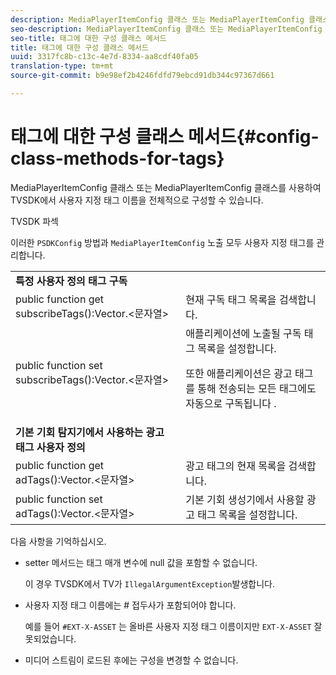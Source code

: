 ```yaml
---
description: MediaPlayerItemConfig 클래스 또는 MediaPlayerItemConfig 클래스를 사용하여 TVSDK에서 사용자 지정 태그 이름을 전체적으로 구성할 수 있습니다.
seo-description: MediaPlayerItemConfig 클래스 또는 MediaPlayerItemConfig 클래스를 사용하여 TVSDK에서 사용자 지정 태그 이름을 전체적으로 구성할 수 있습니다.
seo-title: 태그에 대한 구성 클래스 메서드
title: 태그에 대한 구성 클래스 메서드
uuid: 3317fc8b-c13c-4e7d-8334-aa8cdf40fa05
translation-type: tm+mt
source-git-commit: b9e98ef2b4246fdfd79ebcd91db344c97367d661

---
```



# 태그에 대한 구성 클래스 메서드{#config-class-methods-for-tags}

MediaPlayerItemConfig 클래스 또는 MediaPlayerItemConfig 클래스를 사용하여 TVSDK에서 사용자 지정 태그 이름을 전체적으로 구성할 수 있습니다.

TVSDK 파섹

이러한 `PSDKConfig` 방법과 `MediaPlayerItemConfig` 노출 모두 사용자 지정 태그를 관리합니다.

<table id="table_B37A6C75270D47BC99258F2884AD6905"> 
 <tbody> 
  <tr> 
   <td colname="1"><b>특정 사용자 정의 태그 구독</b> </td> 
   <td colname="3"> </td>
  </tr> 
  <tr> 
   <td colname="col1"><span class="codeph"> public function get subscribeTags():Vector.&lt;문자열&gt;</span> </td> 
   <td colname="col2"> 현재 구독 태그 목록을 검색합니다. </td> 
  </tr> 
  <tr> 
   <td colname="col1"><span class="codeph"> public function set subscribeTags():Vector.&lt;문자열&gt;</span> </td> 
   <td colname="col2">애플리케이션에 노출될 구독 태그 목록을 설정합니다. <p>또한 애플리케이션은 광고 태그를 통해 전송되는 모든 태그에도 자동으로 구독됩니다 <span class="codeph"></span>. </p> </td> 
  </tr> 
  <tr> 
   <td colname="1"><b>기본 기회 탐지기에서 사용하는 광고 태그 사용자 정의 </b> </td> 
   <td colname="3"> </td>
  </tr> 
  <tr> 
   <td colname="col1"><span class="codeph"> public function get adTags():Vector.&lt;문자열&gt;</span> </td> 
   <td colname="col2"> 광고 태그의 현재 목록을 검색합니다. </td> 
  </tr> 
  <tr> 
   <td colname="col1"><span class="codeph"> public function set adTags():Vector.&lt;문자열&gt;</span> </td> 
   <td colname="col2"> 기본 기회 생성기에서 사용할 광고 태그 목록을 설정합니다. </td> 
  </tr> 
 </tbody> 
</table>

다음 사항을 기억하십시오.

* setter 메서드는 태그 매개 변수에 null 값을 포함할 수 없습니다.

   이 경우 TVSDK에서 TV가 `IllegalArgumentException`발생합니다.
* 사용자 지정 태그 이름에는 # 접두사가 포함되어야 합니다.

   예를 들어 `#EXT-X-ASSET` 는 올바른 사용자 지정 태그 이름이지만 `EXT-X-ASSET` 잘못되었습니다.
* 미디어 스트림이 로드된 후에는 구성을 변경할 수 없습니다.

